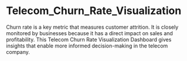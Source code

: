 # Telecom_Churn_Rate_Visualization
Churn rate is a key metric that measures customer attrition. It is closely monitored by businesses because it has a direct impact on sales and profitability. This Telecom Churn Rate Visualization Dashboard gives insights that enable more informed decision-making in the telecom company.
